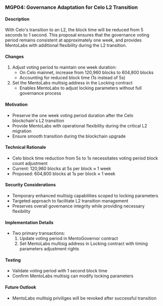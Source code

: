 ### MGP04: Governance Adaptation for Celo L2 Transition

#### Description

With Celo's transition to an L2, the block time will be reduced from 5 seconds to 1 second. This proposal ensures that the governance voting period remains consistent at approximately one week, and provides MentoLabs with additional flexibility during the L2 transition.

#### Changes

1. Adjust voting period to maintain one week duration:
   - On Celo mainnet, increase from 120,960 blocks to 604,800 blocks
   - Accounting for reduced block time (1s instead of 5s)
2. Set the MentoLabs multisig address in the Locking contract
   - Enables MentoLabs to adjust locking parameters without full governance process

#### Motivation

- Preserve the one week voting period duration after the Celo blockchain's L2 transition
- Provide MentoLabs with operational flexibility during the critical L2 migration
- Ensure smooth transition during the blockchain upgrade

#### Technical Rationale

- Celo block time reduction from 5s to 1s necessitates voting period block count adjustment
- Current: 120,960 blocks at 5s per block ≈ 1 week
- Proposed: 604,800 blocks at 1s per block ≈ 1 week

#### Security Considerations

- Temporary enhanced multisig capabilities scoped to locking parameters
- Targeted approach to facilitate L2 transition management
- Preserves overall governance integrity while providing necessary flexibility

#### Implementation Details

- Two primary transactions:
  1. Update voting period in MentoGovernor contract
  2. Set MentoLabs multisig address in Locking contract with timing parameters adjustment rights

#### Testing

- Validate voting period with 1 second block time
- Confirm MentoLabs multisig can modify locking parameters

#### Future Outlook

- MentoLabs multisig priviliges will be revoked after successful transition

